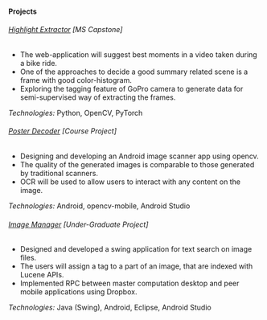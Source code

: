 #### Projects

###### [Highlight Extractor](https://github.com/highlight-extractor) [MS Capstone] 

* The web-application will suggest best moments in a video taken 
during a bike ride.
* One of the approaches to decide a good summary related scene 
is a frame with good color-histogram.
* Exploring the tagging feature of GoPro camera to generate data 
for semi-supervised way of extracting the frames.

*Technologies:* Python, OpenCV, PyTorch

###### [Poster Decoder](https://github.com/poster-decoder) [Course Project] 

* Designing and developing an Android image scanner app using opencv.
* The quality of the generated images is comparable to those 
generated by traditional scanners.
* OCR will be used to allow users to interact with any content 
on the image.

*Technologies:* Android, opencv-mobile, Android Studio

###### [Image Manager](https://github.com/sudharkj/imageManager) [Under-Graduate Project] 

* Designed and developed a swing application for text search on image files.
* The users will assign a tag to a part of an image, that are 
indexed with Lucene APIs.
* Implemented RPC between master computation desktop and peer 
mobile applications using Dropbox.

*Technologies:* Java (Swing), Android, Eclipse, Android Studio